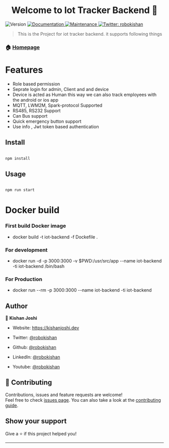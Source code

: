 
<h1  align="center">Welcome to Iot Tracker Backend 👋</h1>

<p>

<img  alt="Version"  src="https://img.shields.io/badge/version-1.0.0-blue.svg?cacheSeconds=2592000" />

<a  href="https://github.com/Robokishan/xoxo-backend#readme"  target="_blank">

<img  alt="Documentation"  src="https://img.shields.io/badge/documentation-yes-brightgreen.svg" />

</a>

<a  href="https://github.com/Robokishan/xoxo-backend/graphs/commit-activity"  target="_blank">

<img  alt="Maintenance"  src="https://img.shields.io/badge/Maintained%3F-yes-green.svg" />

</a>

<a  href="https://twitter.com/robokishan"  target="_blank">

<img  alt="Twitter: robokishan"  src="https://img.shields.io/twitter/follow/robokishan.svg?style=social" />

</a>

</p>

  

> This is the Project for iot tracker backend. it supports following things

  

### 🏠 [Homepage](https://github.com/Robokishan/xoxo-backend#readme)

# Features

 - Role based permission
 - Seprate login for admin, Client and and device
 - Device is acted as Human this way we can also track employees with the android or ios app
 - MQTT, LWM2M, Spark-protocol Supported
 - RS485, RS232 Support
 - Can Bus support
 - Quick emergency button support
 - Use info , Jwt token based authentication
 

## Install

  

```sh

npm install

```

  

## Usage

  

```sh

npm run start

```

  
# Docker build

### First build Docker image

-   docker build -t iot-backend -f Dockefile .

### For development

-   docker run -d -p 3000:3000 -v $PWD:/usr/src/app --name iot-backend -ti iot-backend /bin/bash

### For Production

-   docker run --rm -p 3000:3000 --name iot-backend -ti iot-backend

  

## Author

  

👤 **Kishan Joshi**

  

* Website: https://kishanjoshi.dev

* Twitter: [@robokishan](https://twitter.com/robokishan)

* Github: [@robokishan](https://github.com/robokishan)

* LinkedIn: [@robokishan](https://linkedin.com/in/robokishan)

* Youtube: [@robokishan](https://youtube.com/robokishan)

  

## 🤝 Contributing

  

Contributions, issues and feature requests are welcome!<br />Feel free to check [issues page](https://github.com/Robokishan/xoxo-backend/issues). You can also take a look at the [contributing guide](https://github.com/Robokishan/xoxo-backend/blob/master/CONTRIBUTING.md).

  

## Show your support

  

Give a ⭐️ if this project helped you!

  

***
